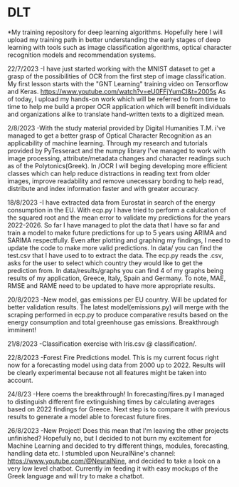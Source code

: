 # DLT
*My training repository for deep learning algorithms. Hopefully here I will upload my training path in better understanding the early stages of deep learning with tools such as image classification algorithms, optical character recognition models and recommendation systems.

22/7/2023
-I have just started working with the MNIST dataset to get a grasp of the possibilities of OCR from the first step of image classification. My first lesson starts with the "GNT Learning" training video on Tensorflow and Keras. https://www.youtube.com/watch?v=eU0FFjYumCI&t=2005s
As of today, I upload my hands-on work which will be referred to from time to time to help me build a proper OCR application which will benefit individuals and organizations alike to translate hand-written texts to a digitized mean.

2/8/2023
-With the study material provided by Digital Humanities T.M. i've managed to get a better grasp of Optical Character Recognition as an applicability of machine learning. Through my research and tutorials provided by PyTesseract and the numpy library I've managed to work with image processing, attribute/metadata changes and character readings such as of the Polytonics(Greek). In /OCR I will beging developing more efficient classes which can help reduce distractions in reading text from older images, improve readability and remove unecessary bording to help read, distribute and index information faster and with greater accuracy.

18/8/2023
-I have extracted data from Eurostat in search of the energy consumption in the EU. With ecp.py I have tried to perform a calulcation of the squared root and the mean error to validate my predictions for the years 2022-2026. So far I have managed to plot the data that I have so far and train a model to make future predictions for up to 5 years using ARIMA and SARIMA respectfully. Even after plotting and graphing my findings, I need to update the code to make more valid predictions. In data/ you can find the test.csv that I have used to to extract the data. The ecp.py reads the .csv, asks for the user to select which country they would like to get the prediction from. In data/results/graphs you can find 4 of my graphs being results of my application, Greece, Italy, Spain and Germany. To note, MAE, RMSE and RAME need to be updated to have more appropriate results.

20/8/2023
-New model, gas emissions per EU country. Will be updated for better validation results. The latest model(emissions.py) will merge with the scraping performed in ecp.py to produce comparative results based on the energy consumption and total greenhouse gas emissions. Breakthrough imminent!

21/8/2023
-Classification exercise with Iris.csv @ classification/.

22/8/2023
-Forest Fire Predictions model. This is my current focus right now for a forecasting model using data from 2000 up to 2022. Results will be clearly experimental because not all features might be taken into account.

24/8/23
-Here coems the breakthrough! In forecasting/fires.py I managed to distinguish different fire extinguishing times by calculating averages based on 2022 findings for Greece. Next step is to compare it with previous results to generate a model able to forecast future fires.

26/8/2023
-New Project! Does this mean that I'm leaving the other projects unfinished? Hopefully no, but I decided to not burn my excitement for Machine Learning and decided to try different things, modules, forecasting, handling data etc. I stumbled upon NeuralNine's channel: https://www.youtube.com/@NeuralNine, and decided to take a look on a very low level chatbot. Currently im feeding it with easy mockups of the Greek language and will try to make a chatbot.
